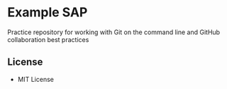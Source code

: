 # Example SAP
Practice repository for working with Git on the command line and GitHub collaboration best practices

## License
- MIT License
